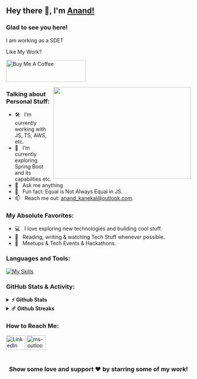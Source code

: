 ## Hey there 👋, I'm [Anand!](https://github.com/anand-kanekal/)

### Glad to see you here!

I am working as a SDET

Like My Work?

<a href="https://www.buymeacoffee.com/anand.kanekal" target="_blank"><img src="https://cdn.buymeacoffee.com/buttons/v2/default-yellow.png" alt="Buy Me A Coffee" height="60px" width="217px" ></a>

<img align="right" height="250" width="375" alt="" src="https://www.animationliberty.com/assets/images/sm-video.gif" />

### Talking about Personal Stuff:

- 🛠 &nbsp; I’m currently working with JS, TS, AWS, etc.
- 🚀 &nbsp; I’m currently exploring Spring Boot and its capabilties etc.
- 💬 &nbsp; Ask me anything
- 👾 &nbsp; Fun fact: Equal is Not Always Equal in JS.
- 📫 &nbsp; Reach me out: anand_kanekal@outlook.com.

### My Absolute Favorites:

- 💻 &nbsp; I love exploring new technologies and building cool stuff.
- 📰 &nbsp; Reading, writing & watching Tech Stuff whenever possible.
- 🍕 &nbsp; Meetups & Tech Events & Hackathons.

### Languages and Tools:

[![My Skills](https://skillicons.dev/icons?i=java,python,html,selenium,gherkin,spring,mysql,maven,git,jenkins,postman)](https://skillicons.dev)

### GitHub Stats & Activity:

<details>
  <summary><b>⚡ Github Stats</b></summary>

  <br />
  <img height="180em" src="https://github-readme-stats.vercel.app/api?username=anand-kanekal&show_icons=true&hide_border=true&&count_private=true&include_all_commits=true" />
  <img height="180em" src="https://github-readme-stats.vercel.app/api/top-langs/?username=anand-kanekal&exclude_repo=KNN-Image-Classification&show_icons=true&hide_border=true&layout=compact&langs_count=8"/>
</details>

<details>
  <summary><b>☄️ Github Streaks</b></summary>

  <br />
  <img height="180em" src="https://github-readme-streak-stats.herokuapp.com/?user=anand-kanekal&hide_border=true" />
</details>

### How to Reach Me:

<div align="left">
  <a href="https://www.linkedin.com/in/anand-kanekal">
    <img alt="LinkedIn" title="LinkedIn" height="40" width="52" src="https://raw.githubusercontent.com/maurodesouza/profile-readme-generator/master/src/assets/icons/social/linkedin/default.svg"></a>

  <a href="mailto:anand_kanekal@outlook.com">  
  	<img src="https://raw.githubusercontent.com/maurodesouza/profile-readme-generator/master/src/assets/icons/social/microsoft-outlook/default.svg" width="52" height="40" alt="ms-outlook" title="ms-outlook"/></a>
</div>

#

<div align="center">

### Show some love and support ❤️ by starring some of my work!

</div>
